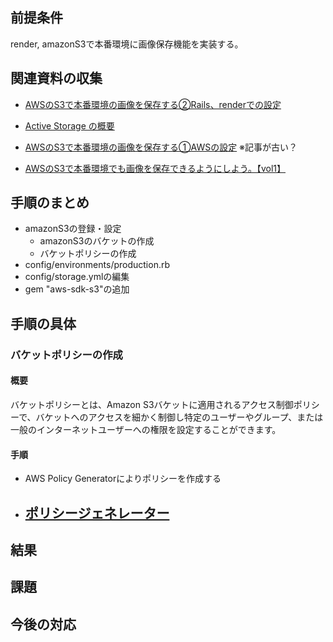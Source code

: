 ## 前提条件
render, amazonS3で本番環境に画像保存機能を実装する。

## 関連資料の収集
- [AWSのS3で本番環境の画像を保存する②Rails、renderでの設定](https://qiita.com/joinus_ibuki/items/774a79e9c828ecdc57b3)
- [Active Storage の概要](https://railsguides.jp/active_storage_overview.html)
- [AWSのS3で本番環境の画像を保存する①AWSの設定](https://qiita.com/joinus_ibuki/items/050816c83234837167bc)
※記事が古い？


- [AWSのS3で本番環境でも画像を保存できるようにしよう。【vol1】](https://qiita.com/iijima-naoya-45b/items/0bdf75bde960787c9c04)

## 手順のまとめ
- amazonS3の登録・設定
  - amazonS3のバケットの作成
  - バケットポリシーの作成
- config/environments/production.rb
- config/storage.ymlの編集
- gem "aws-sdk-s3"の追加

## 手順の具体
### バケットポリシーの作成
#### 概要
バケットポリシーとは、Amazon S3バケットに適用されるアクセス制御ポリシーで、バケットへのアクセスを細かく制御し特定のユーザーやグループ、または一般のインターネットユーザーへの権限を設定することができます。

#### 手順
- AWS Policy Generatorによりポリシーを作成する
- [ポリシージェネレーター](https://awspolicygen.s3.amazonaws.com/policygen.html)
  - 

## 結果
## 課題
## 今後の対応

